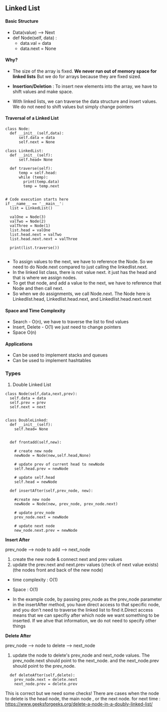 ## Linked List

#### Basic Structure
-  Data(value) --> Next
- def Node(self, data) : 
    - data.val = data 
    - data.next = None

#### Why?
- The size of the array is fixed. **We never run out of memory space for linked lists** But we do for arrays because they are fixed sized.

- **Insertion/Deletion** : To insert new elements into the array, we have to shift values and make space.
- With linked lists, we can traverse the data structure and insert values. We do not need to shift values but simply change pointers

#### Traversal of a Linked List
```
class Node:
  def __init__(self,data):
      self.data = data
      self.next = None
  
class LinkedList:
  def __init__(self):
      self.head= None
  
  def traverse(self):
      temp = self.head:
      while (temp):
        print(temp.data)
        temp = temp.next

  
# Code execution starts here
if __name__ == '__main__':
  list = LinkedList()

  valOne = Node(3)
  valTwo = Node(2)
  valThree = Node(1)
  list.head = valOne
  list.head.next = valTwo
  list.head.next.next = valThree

  print(list.traverse())
    
```

- To assign values to the next, we have to reference the Node. So we need to do Node.next compared to just calling the linkedlist.next.
- In the linked list class, there is not value next. it just has the head and that is where we assign nodes.
- To get that node, and add a value to the next, we have to reference that Node and then call next.
- So when we do assignments, we call Node.next. The Node here is Linkedlist.head, Linkedlist.head.next, and Linkedlist.head.next.next


#### Space and Time Complexity
* Search - O(n), we have to traverse the list to find values
* Insert, Delete - O(1) we just need to change pointers
* Space O(n)


#### Applications
- Can be used to implement stacks and queues
- Can be used to implement hashtables



### Types

1. Double Linked List
```
class Node(self,data,next,prev):
  self.data = data
  self.prev = prev
  self.next = next 


class DoubleLinked:
  def __init__(self):
    self.head= None
  

  def frontadd(self,new):

    # create new node
    newNode = Node(new,self.head,None)

    # update prev of current head to newNode
    self.head.prev = newNode

    # update self.head
    self.head = newNode

  def insertAfter(self,prev_node, new):

    #create new node
    newNode = Node(new, prev_node, prev_node.next)

    # update prev_node
    prev_node.next = newNode

    # update next node
    new_node.next.prev = newNode

```


**Insert After** 

prev_node --> node to add --> next_node

1. create the new node & connect next and prev values
2. update the prev.next and next.prev values (check of next value exists) (the nodes front and back of the new node)

- time complexity : O(1)
- Space : O(1)

- In the example code, by passing prev_node as the prev_node parameter in the insertAfter method, you have direct access to that specific node, and you don't need to traverse the linked list to find it.Direct access means that we can specifiy after which node we want something to be inserted. If we ahve that information, we do not need to specify other things


**Delete After** 


prev_node --> node to delete --> next_node

1. update the node to delete's prev_node and next_node values. The prev_node.next should point to the next_node. and the next_node.prev should point to the prev_node.

```
  def deleteAfter(self,delete):
    prev_node.next = delete.next
    next_node.prev = delete.prev
```

This is correct but we need some checks! There are cases when the node to delete is the head node, the main node , or the next node.
for next time : https://www.geeksforgeeks.org/delete-a-node-in-a-doubly-linked-list/

